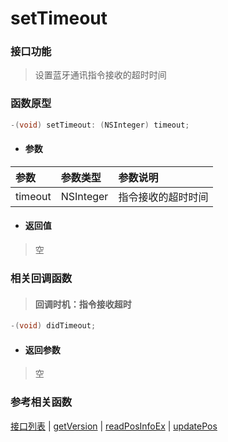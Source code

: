 # setTimeout

### 接口功能

> 设置蓝牙通讯指令接收的超时时间

### 函数原型

```objective-c
-(void) setTimeout: (NSInteger) timeout;
```

- #### 参数
| 参数 | 参数类型 | 参数说明 |
| :-------- | :--------| :------ |
| timeout| NSInteger | 指令接收的超时时间 |

- #### 返回值
> 空

### 相关回调函数

> #### 回调时机：指令接收超时

```objective-c
-(void) didTimeout;
```

- #### 返回参数
> 空

### 参考相关函数
[接口列表](../README.md) | [getVersion](getVersion.md) | [readPosInfoEx](readPosInfoEx.md) | [updatePos](updatePos.md)
